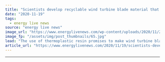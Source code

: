 ```yaml
---
title: "Scientists develop recyclable wind turbine blade material that ‘could transform wind industry’"
date: "2020-11-19"
tags: 
  - energy live news
source: "energy live news"
image_url: "https://www.energylivenews.com/wp-content/uploads/2020/11/20201117-advanced-manufacturing-wind-turbine-blades-recyclability-61451_720x412.jpg"
image_fp: "/assets/img/post_thumbnails/65.jpg"
lead: "The use of thermoplastic resin promises to make wind turbine blades lighter, lower-cost and more recyclable"
article_url: "https://www.energylivenews.com/2020/11/19/scientists-develop-recyclable-wind-turbine-blade-material-that-could-transform-wind-industry/"
---
```


---
